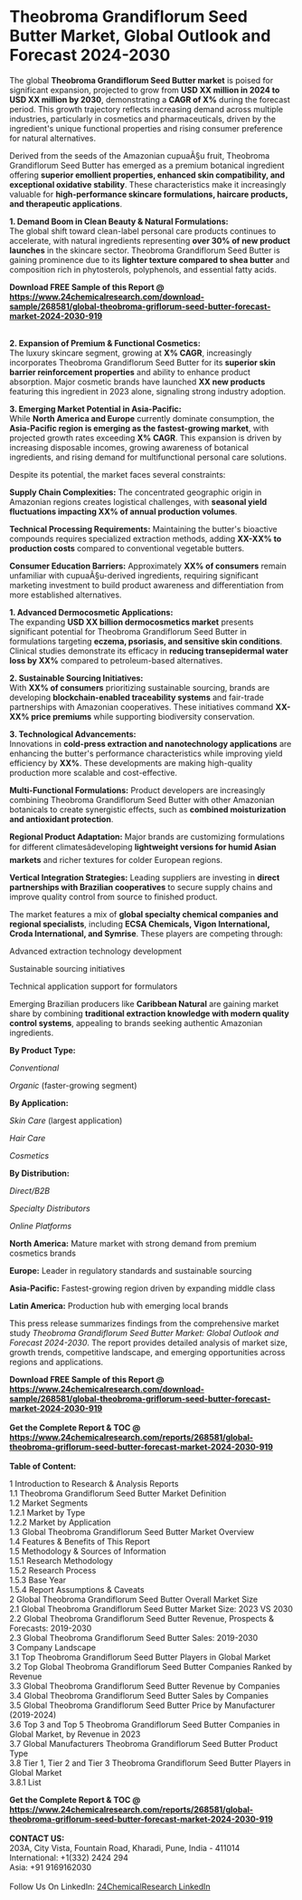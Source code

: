 <h1>Theobroma Grandiflorum Seed Butter Market, Global Outlook and Forecast 2024-2030</h1><p>The global <strong>Theobroma Grandiflorum Seed Butter market</strong> is poised for significant expansion, projected to grow from <strong>USD XX million in 2024 to USD XX million by 2030</strong>, demonstrating a <strong>CAGR of X%</strong> during the forecast period. This growth trajectory reflects increasing demand across multiple industries, particularly in cosmetics and pharmaceuticals, driven by the ingredient's unique functional properties and rising consumer preference for natural alternatives.</p><p>Derived from the seeds of the Amazonian cupuaÃ§u fruit, Theobroma Grandiflorum Seed Butter has emerged as a premium botanical ingredient offering <strong>superior emollient properties, enhanced skin compatibility, and exceptional oxidative stability</strong>. These characteristics make it increasingly valuable for <strong>high-performance skincare formulations, haircare products, and therapeutic applications</strong>.</p><p><strong>1. Demand Boom in Clean Beauty &amp; Natural Formulations:</strong><br>
The global shift toward clean-label personal care products continues to accelerate, with natural ingredients representing <strong>over 30% of new product launches</strong> in the skincare sector. Theobroma Grandiflorum Seed Butter is gaining prominence due to its <strong>lighter texture compared to shea butter</strong> and composition rich in phytosterols, polyphenols, and essential fatty acids.</p><div><b>Download FREE Sample of this Report @ 
            <a href="https://www.24chemicalresearch.com/download-sample/268581/global-theobroma-griflorum-seed-butter-forecast-market-2024-2030-919">
            https://www.24chemicalresearch.com/download-sample/268581/global-theobroma-griflorum-seed-butter-forecast-market-2024-2030-919</a></b></div><br><p><strong>2. Expansion of Premium &amp; Functional Cosmetics:</strong><br>
The luxury skincare segment, growing at <strong>X% CAGR</strong>, increasingly incorporates Theobroma Grandiflorum Seed Butter for its <strong>superior skin barrier reinforcement properties</strong> and ability to enhance product absorption. Major cosmetic brands have launched <strong>XX new products</strong> featuring this ingredient in 2023 alone, signaling strong industry adoption.</p><p><strong>3. Emerging Market Potential in Asia-Pacific:</strong><br>
While <strong>North America and Europe</strong> currently dominate consumption, the <strong>Asia-Pacific region is emerging as the fastest-growing market</strong>, with projected growth rates exceeding <strong>X% CAGR</strong>. This expansion is driven by increasing disposable incomes, growing awareness of botanical ingredients, and rising demand for multifunctional personal care solutions.</p><p>Despite its potential, the market faces several constraints:</p><p><strong>Supply Chain Complexities:</strong> The concentrated geographic origin in Amazonian regions creates logistical challenges, with <strong>seasonal yield fluctuations impacting XX% of annual production volumes</strong>.</p><p><strong>Technical Processing Requirements:</strong> Maintaining the butter's bioactive compounds requires specialized extraction methods, adding <strong>XX-XX% to production costs</strong> compared to conventional vegetable butters.</p><p><strong>Consumer Education Barriers:</strong> Approximately <strong>XX% of consumers</strong> remain unfamiliar with cupuaÃ§u-derived ingredients, requiring significant marketing investment to build product awareness and differentiation from more established alternatives.</p><p><strong>1. Advanced Dermocosmetic Applications:</strong><br>
The expanding <strong>USD XX billion dermocosmetics market</strong> presents significant potential for Theobroma Grandiflorum Seed Butter in formulations targeting <strong>eczema, psoriasis, and sensitive skin conditions</strong>. Clinical studies demonstrate its efficacy in <strong>reducing transepidermal water loss by XX%</strong> compared to petroleum-based alternatives.</p><p><strong>2. Sustainable Sourcing Initiatives:</strong><br>
With <strong>XX% of consumers</strong> prioritizing sustainable sourcing, brands are developing <strong>blockchain-enabled traceability systems</strong> and fair-trade partnerships with Amazonian cooperatives. These initiatives command <strong>XX-XX% price premiums</strong> while supporting biodiversity conservation.</p><p><strong>3. Technological Advancements:</strong><br>
Innovations in <strong>cold-press extraction and nanotechnology applications</strong> are enhancing the butter's performance characteristics while improving yield efficiency by <strong>XX%</strong>. These developments are making high-quality production more scalable and cost-effective.</p><p><strong>Multi-Functional Formulations:</strong> Product developers are increasingly combining Theobroma Grandiflorum Seed Butter with other Amazonian botanicals to create synergistic effects, such as <strong>combined moisturization and antioxidant protection</strong>.</p><p><strong>Regional Product Adaptation:</strong> Major brands are customizing formulations for different climatesâdeveloping <strong>lightweight versions for humid Asian markets</strong> and richer textures for colder European regions.</p><p><strong>Vertical Integration Strategies:</strong> Leading suppliers are investing in <strong>direct partnerships with Brazilian cooperatives</strong> to secure supply chains and improve quality control from source to finished product.</p><p>The market features a mix of <strong>global specialty chemical companies and regional specialists</strong>, including <strong>ECSA Chemicals, Vigon International, Croda International, and Symrise</strong>. These players are competing through:</p><p>Advanced extraction technology development</p><p>Sustainable sourcing initiatives</p><p>Technical application support for formulators</p><p>Emerging Brazilian producers like <strong>Caribbean Natural</strong> are gaining market share by combining <strong>traditional extraction knowledge with modern quality control systems</strong>, appealing to brands seeking authentic Amazonian ingredients.</p><p><strong>By Product Type:</strong></p><p><em>Conventional</em></p><p><em>Organic</em> (faster-growing segment)</p><p><strong>By Application:</strong></p><p><em>Skin Care</em> (largest application)</p><p><em>Hair Care</em></p><p><em>Cosmetics</em></p><p><strong>By Distribution:</strong></p><p><em>Direct/B2B</em></p><p><em>Specialty Distributors</em></p><p><em>Online Platforms</em></p><p><strong>North America:</strong> Mature market with strong demand from premium cosmetics brands</p><p><strong>Europe:</strong> Leader in regulatory standards and sustainable sourcing</p><p><strong>Asia-Pacific:</strong> Fastest-growing region driven by expanding middle class</p><p><strong>Latin America:</strong> Production hub with emerging local brands</p><p>This press release summarizes findings from the comprehensive market study <em>Theobroma Grandiflorum Seed Butter Market: Global Outlook and Forecast 2024-2030</em>. The report provides detailed analysis of market size, growth trends, competitive landscape, and emerging opportunities across regions and applications.</p><div><b>Download FREE Sample of this Report @ 
            <a href="https://www.24chemicalresearch.com/download-sample/268581/global-theobroma-griflorum-seed-butter-forecast-market-2024-2030-919">
            https://www.24chemicalresearch.com/download-sample/268581/global-theobroma-griflorum-seed-butter-forecast-market-2024-2030-919</a></b></div><br><div><b>Get the Complete Report & TOC @ 
            <a href="https://www.24chemicalresearch.com/reports/268581/global-theobroma-griflorum-seed-butter-forecast-market-2024-2030-919">
            https://www.24chemicalresearch.com/reports/268581/global-theobroma-griflorum-seed-butter-forecast-market-2024-2030-919</a></b></div><br>
            <b>Table of Content:</b><p>1 Introduction to Research & Analysis Reports<br />
    1.1 Theobroma Grandiflorum Seed Butter Market Definition<br />
    1.2 Market Segments<br />
        1.2.1 Market by Type<br />
        1.2.2 Market by Application<br />
    1.3 Global Theobroma Grandiflorum Seed Butter Market Overview<br />
    1.4 Features & Benefits of This Report<br />
    1.5 Methodology & Sources of Information<br />
        1.5.1 Research Methodology<br />
        1.5.2 Research Process<br />
        1.5.3 Base Year<br />
        1.5.4 Report Assumptions & Caveats<br />
2 Global Theobroma Grandiflorum Seed Butter Overall Market Size<br />
    2.1 Global Theobroma Grandiflorum Seed Butter Market Size: 2023 VS 2030<br />
    2.2 Global Theobroma Grandiflorum Seed Butter Revenue, Prospects & Forecasts: 2019-2030<br />
    2.3 Global Theobroma Grandiflorum Seed Butter Sales: 2019-2030<br />
3 Company Landscape<br />
    3.1 Top Theobroma Grandiflorum Seed Butter Players in Global Market<br />
    3.2 Top Global Theobroma Grandiflorum Seed Butter Companies Ranked by Revenue<br />
    3.3 Global Theobroma Grandiflorum Seed Butter Revenue by Companies<br />
    3.4 Global Theobroma Grandiflorum Seed Butter Sales by Companies<br />
    3.5 Global Theobroma Grandiflorum Seed Butter Price by Manufacturer (2019-2024)<br />
    3.6 Top 3 and Top 5 Theobroma Grandiflorum Seed Butter Companies in Global Market, by Revenue in 2023<br />
    3.7 Global Manufacturers Theobroma Grandiflorum Seed Butter Product Type<br />
    3.8 Tier 1, Tier 2 and Tier 3 Theobroma Grandiflorum Seed Butter Players in Global Market<br />
        3.8.1 List</p><div><b>Get the Complete Report & TOC @ 
            <a href="https://www.24chemicalresearch.com/reports/268581/global-theobroma-griflorum-seed-butter-forecast-market-2024-2030-919">
            https://www.24chemicalresearch.com/reports/268581/global-theobroma-griflorum-seed-butter-forecast-market-2024-2030-919</a></b></div><br><b>CONTACT US:</b><br>
            203A, City Vista, Fountain Road, Kharadi, Pune, India - 411014<br>
            International: +1(332) 2424 294<br>
            Asia: +91 9169162030 <br><br>
            Follow Us On LinkedIn: <a href="https://www.linkedin.com/company/24chemicalresearch/">24ChemicalResearch LinkedIn</a>
